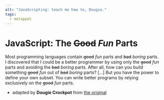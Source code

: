 ```yaml
---
alt: "JavaScripting: teach me how to, Dougie."
tags: 
  - metappet
---
```


# JavaScript: The ~~Good~~ _Fun_ Parts

Most programming languages contain ~~good~~ _fun_ parts and ~~bad~~ _boring_ parts. I discovered that I
could be a better programmer by using only the ~~good~~ _fun_ parts and avoiding the ~~bad~~ _boring_
parts. After all, how can you build something ~~good~~ _fun_ out of ~~bad~~ _boring_ parts? [...] But
you have the power to define your own subset. You can write better programs by relying
exclusively on the ~~good~~ _fun_ parts.

- adapted by **Dougie Crockpot** from
  [the original](https://www.oreilly.com/library/view/javascript-the-good/9780596517748/)
